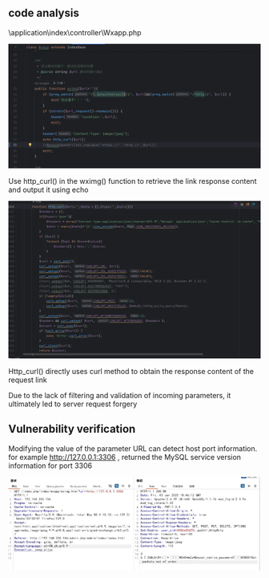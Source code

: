 ## code analysis



\application\index\controller\Wxapp.php

![](./images/image1.png)

Use http_curl() in the wximg() function to retrieve the link response content and output it using echo

![img](./images/image2.png)

Http_curl() directly uses curl method to obtain the response content of the request link

Due to the lack of filtering and validation of incoming parameters, it ultimately led to server request forgery



## Vulnerability verification

Modifying the value of the parameter URL can detect host port information. for example http://127.0.0.1:3306 , returned the MySQL service version information for port 3306

![image.png](./images/image3.png)
